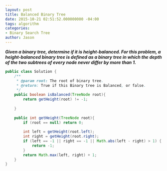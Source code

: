 ```yaml
---
layout: post
title: Balanced Binary Tree
date: 2015-10-21 02:51:52.000000000 -04:00
tags: algorithm
categories:
- Binary Search Tree
author: Jason
---
```

<p><strong><em>Given a binary tree, determine if it is height-balanced. For this problem, a height-balanced binary tree is defined as a binary tree in which the depth of the two subtrees of every node never differ by more than 1.</em></strong></p>


``` java
public class Solution {
    /**
     * @param root: The root of binary tree.
     * @return: True if this Binary tree is Balanced, or false.
     */
    public boolean isBalanced(TreeNode root){
        return getHeight(root) != -1; 
        
    }
    
    public int getHeight(TreeNode root){
        if (root == null) return 0;
        
        int left = getHeight(root.left);
        int right = getHeight(root.right);
        if (left == -1 || right == -1 || Math.abs(left - right) > 1) {
            return -1;
        }
        return Math.max(left, right) + 1;
    }
}
```
